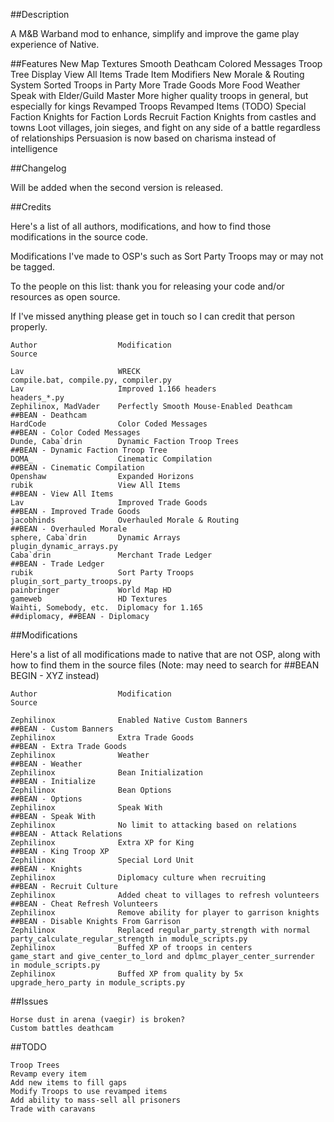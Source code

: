 ##Description

A M&B Warband mod to enhance, simplify and improve the game play experience of Native.

##Features
New Map Textures
Smooth Deathcam
Colored Messages
Troop Tree Display
View All Items
Trade Item Modifiers
New Morale & Routing System
Sorted Troops in Party
More Trade Goods
More Food
Weather
Speak with Elder/Guild Master
More higher quality troops in general, but especially for kings
Revamped Troops
Revamped Items (TODO)
Special Faction Knights for Faction Lords
Recruit Faction Knights from castles and towns
Loot villages, join sieges, and fight on any side of a battle regardless of relationships
Persuasion is now based on charisma instead of intelligence

##Changelog

Will be added when the second version is released.

##Credits

Here's a list of all authors, modifications, and how to find those modifications in the source code.

Modifications I've made to OSP's such as Sort Party Troops may or may not be tagged.

To the people on this list: thank you for releasing your code and/or resources as open source.

If I've missed anything please get in touch so I can credit that person properly.

```
Author					Modification									Source

Lav                     WRECK                                           compile.bat, compile.py, compiler.py
Lav                     Improved 1.166 headers                          headers_*.py
Zephilinox, MadVader    Perfectly Smooth Mouse-Enabled Deathcam         ##BEAN - Deathcam
HardCode                Color Coded Messages                            ##BEAN - Color Coded Messages
Dunde, Caba`drin        Dynamic Faction Troop Trees                     ##BEAN - Dynamic Faction Troop Tree
DOMA_                   Cinematic Compilation                           ##BEAN - Cinematic Compilation
Openshaw                Expanded Horizons
rubik                   View All Items                                  ##BEAN - View All Items
Lav                     Improved Trade Goods                            ##BEAN - Improved Trade Goods
jacobhinds              Overhauled Morale & Routing                     ##BEAN - Overhauled Morale
sphere, Caba`drin       Dynamic Arrays                                  plugin_dynamic_arrays.py
Caba`drin               Merchant Trade Ledger                           ##BEAN - Trade Ledger
rubik                   Sort Party Troops                               plugin_sort_party_troops.py
painbringer             World Map HD
gameweb                 HD Textures
Waihti, Somebody, etc.  Diplomacy for 1.165                             ##diplomacy, ##BEAN - Diplomacy
```

##Modifications

Here's a list of all modifications made to native that are not OSP, along with how to find them in the source files (Note: may need to search for ##BEAN BEGIN - XYZ instead)

```
Author					Modification									Source

Zephilinox              Enabled Native Custom Banners                   ##BEAN - Custom Banners
Zephilinox              Extra Trade Goods                               ##BEAN - Extra Trade Goods
Zephilinox              Weather                                         ##BEAN - Weather
Zephilinox              Bean Initialization                             ##BEAN - Initialize
Zephilinox              Bean Options                                    ##BEAN - Options
Zephilinox              Speak With                                      ##BEAN - Speak With
Zephilinox              No limit to attacking based on relations        ##BEAN - Attack Relations
Zephilinox              Extra XP for King                               ##BEAN - King Troop XP
Zephilinox              Special Lord Unit                               ##BEAN - Knights
Zephilinox              Diplomacy culture when recruiting               ##BEAN - Recruit Culture
Zephilinox              Added cheat to villages to refresh volunteers   ##BEAN - Cheat Refresh Volunteers
Zephilinox              Remove ability for player to garrison knights   ##BEAN - Disable Knights From Garrison
Zephilinox              Replaced regular_party_strength with normal     party_calculate_regular_strength in module_scripts.py
Zephilinox              Buffed XP of troops in centers                  game_start and give_center_to_lord and dplmc_player_center_surrender in module_scripts.py
Zephilinox              Buffed XP from quality by 5x                    upgrade_hero_party in module_scripts.py
```

##Issues
```
Horse dust in arena (vaegir) is broken?
Custom battles deathcam
```

##TODO
```
Troop Trees
Revamp every item
Add new items to fill gaps
Modify Troops to use revamped items
Add ability to mass-sell all prisoners
Trade with caravans
```